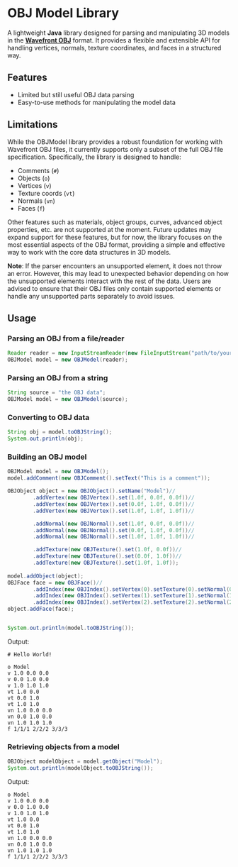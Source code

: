 # OBJ Model Library

A lightweight **Java** library designed for parsing and manipulating 3D models in the **[Wavefront OBJ](https://en.wikipedia.org/wiki/Wavefront_.obj_file)** format. It provides a flexible and extensible API for handling vertices, normals, texture coordinates, and faces in a structured way.

## Features

- Limited but still useful OBJ data parsing
- Easy-to-use methods for manipulating the model data

## Limitations

While the OBJModel library provides a robust foundation for working with Wavefront OBJ files, it currently supports only a subset of the full OBJ file specification. Specifically, the library is designed to handle:

- Comments (`#`)
- Objects (`o`)
- Vertices (`v`)
- Texture coords (`vt`)
- Normals (`vn`)
- Faces (`f`)

Other features such as materials, object groups, curves, advanced object properties, etc. are not supported at the moment. Future updates may expand support for these features, but for now, the library focuses on the most essential aspects of the OBJ format, providing a simple and effective way to work with the core data structures in 3D models.

**Note**: If the parser encounters an unsupported element, it does not throw an error. However, this may lead to unexpected behavior depending on how the unsupported elements interact with the rest of the data. Users are advised to ensure that their OBJ files only contain supported elements or handle any unsupported parts separately to avoid issues.

## Usage

### Parsing an OBJ from a file/reader

```java
Reader reader = new InputStreamReader(new FileInputStream("path/to/your/file.obj"));
OBJModel model = new OBJModel(reader);
```

### Parsing an OBJ from a string

```java
String source = "the OBJ data";
OBJModel model = new OBJModel(source);
```

### Converting to OBJ data

```java
String obj = model.toOBJString();
System.out.println(obj);
```

### Building an OBJ model

```java
OBJModel model = new OBJModel();
model.addComment(new OBJComment().setText("This is a comment"));

OBJObject object = new OBJObject().setName("Model")//
		.addVertex(new OBJVertex().set(1.0f, 0.0f, 0.0f))//
		.addVertex(new OBJVertex().set(0.0f, 1.0f, 0.0f))//
		.addVertex(new OBJVertex().set(1.0f, 1.0f, 1.0f))//

		.addNormal(new OBJNormal().set(1.0f, 0.0f, 0.0f))//
		.addNormal(new OBJNormal().set(0.0f, 1.0f, 0.0f))//
		.addNormal(new OBJNormal().set(1.0f, 1.0f, 1.0f))//

		.addTexture(new OBJTexture().set(1.0f, 0.0f))//
		.addTexture(new OBJTexture().set(0.0f, 1.0f))//
		.addTexture(new OBJTexture().set(1.0f, 1.0f));
		
model.addObject(object);
OBJFace face = new OBJFace()//
		.addIndex(new OBJIndex().setVertex(0).setTexture(0).setNormal(0))//
		.addIndex(new OBJIndex().setVertex(1).setTexture(1).setNormal(1))//
		.addIndex(new OBJIndex().setVertex(2).setTexture(2).setNormal(2));
object.addFace(face);


System.out.println(model.toOBJString());
```

Output:

```obj
# Hello World!

o Model
v 1.0 0.0 0.0
v 0.0 1.0 0.0
v 1.0 1.0 1.0
vt 1.0 0.0
vt 0.0 1.0
vt 1.0 1.0
vn 1.0 0.0 0.0
vn 0.0 1.0 0.0
vn 1.0 1.0 1.0
f 1/1/1 2/2/2 3/3/3
```

### Retrieving objects from a model

```java
OBJObject modelObject = model.getObject("Model");
System.out.println(modelObject.toOBJString());
```

Output:

```obj
o Model
v 1.0 0.0 0.0
v 0.0 1.0 0.0
v 1.0 1.0 1.0
vt 1.0 0.0
vt 0.0 1.0
vt 1.0 1.0
vn 1.0 0.0 0.0
vn 0.0 1.0 0.0
vn 1.0 1.0 1.0
f 1/1/1 2/2/2 3/3/3
```
